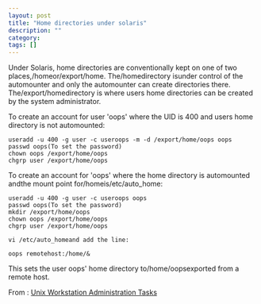 ```yaml
---
layout: post
title: "Home directories under solaris"
description: ""
category: 
tags: []
---
```


Under Solaris, home directories are conventionally kept on one of two places,/homeor/export/home. The/homedirectory isunder control of the automounter and only the automounter can create directories there. The/export/homedirectory is where users home directories can be created by the system administrator.

To create an account for user 'oops' where the UID is 400 and users home directory is not automounted:

    useradd -u 400 -g user -c useroops -m -d /export/home/oops oops
    passwd oops(To set the password)
    chown oops /export/home/oops
    chgrp user /export/home/oops

To create an account for 'oops' where the home directory is automounted andthe mount point for/homeis/etc/auto_home:

    useradd -u 400 -g user -c useroops oops
    passwd oops(To set the password)
    mkdir /export/home/oops
    chown oops /export/home/oops
    chgrp user /export/home/oops
    
    vi /etc/auto_homeand add the line:

    oops remotehost:/home/&

This sets the user oops' home directory to/home/oopsexported from a remote host.

From : [Unix Workstation Administration Tasks](http://ibgwww.colorado.edu/~lessem/psyc5112/usail/tasks/toc.html)
